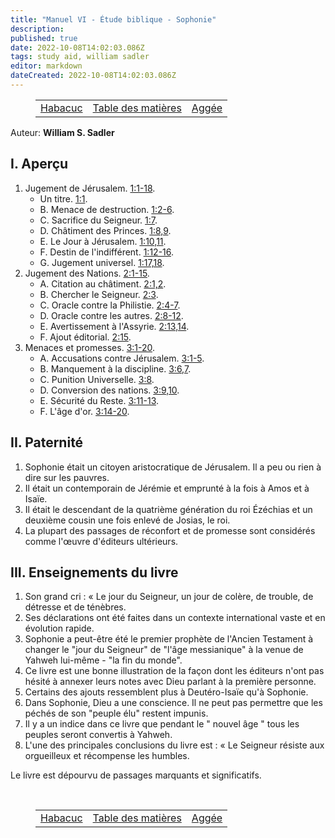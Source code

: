```yaml
---
title: "Manuel VI - Étude biblique - Sophonie"
description: 
published: true
date: 2022-10-08T14:02:03.086Z
tags: study aid, william sadler
editor: markdown
dateCreated: 2022-10-08T14:02:03.086Z
---
```


<figure class="table chapter-navigator">
	<table>
		<tbody>
		<tr>
			<td><a href="/fr/article/William_S_Sadler/Workbook_6_Bible_Study/Study_1_32_Habakkuk">Habacuc</a></td>
			<td><a href="/fr/article/William_S_Sadler/Workbook_6_Bible_Study/Index">Table des matières</a></td>
			<td><a href="/fr/article/William_S_Sadler/Workbook_6_Bible_Study/Study_1_34_Haggai">Aggée</a></td>
		</tr>
		</tbody>
	</table>
</figure>

Auteur: **William S. Sadler**

## I. Aperçu

1. Jugement de Jérusalem. [1:1-18](/fr/Bible/Sophonie/1#v1).
	- Un titre. [1:1](/fr/Bible/Sophonie/1#v1).
	- B. Menace de destruction. [1:2-6](/fr/Bible/Sophonie/1#v2).
	- C. Sacrifice du Seigneur. [1:7](/fr/Bible/Sophonie/1#v7).
	- D. Châtiment des Princes. [1:8,9](/fr/Bible/Sophonie/1#v8).
	- E. Le Jour à Jérusalem. [1:10,11](/fr/Bible/Sophonie/1#v10).
	- F. Destin de l'indifférent. [1:12-16](/fr/Bible/Sophonie/1#v12).
	- G. Jugement universel. [1:17,18](/fr/Bible/Sophonie/1#v17).
2. Jugement des Nations. [2:1-15](/fr/Bible/Sophonie/2#v1).
	- A. Citation au châtiment. [2:1,2](/fr/Bible/Sophonie/2#v1).
	- B. Chercher le Seigneur. [2:3](/fr/Bible/Sophonie/2#v3).
	- C. Oracle contre la Philistie. [2:4-7](/fr/Bible/Sophonie/2#v4).
	- D. Oracle contre les autres. [2:8-12](/fr/Bible/Sophonie/2#v8).
	- E. Avertissement à l'Assyrie. [2:13,14](/fr/Bible/Sophonie/2#v13).
	- F. Ajout éditorial. [2:15](/fr/Bible/Sophonie/2#v15).
3. Menaces et promesses. [3:1-20](/fr/Bible/Sophonie/3#v1).
	- A. Accusations contre Jérusalem. [3:1-5](/fr/Bible/Sophonie/3#v1).
	- B. Manquement à la discipline. [3:6,7](/fr/Bible/Sophonie/3#v6).
	- C. Punition Universelle. [3:8](/fr/Bible/Sophonie/3#v8).
	- D. Conversion des nations. [3:9,10](/fr/Bible/Sophonie/3#v9).
	- E. Sécurité du Reste. [3:11-13](/fr/Bible/Sophonie/3#v11).
	- F. L'âge d'or. [3:14-20](/fr/Bible/Sophonie/3#v14).

## II. Paternité

1. Sophonie était un citoyen aristocratique de Jérusalem. Il a peu ou rien à dire sur les pauvres.
2. Il était un contemporain de Jérémie et emprunté à la fois à Amos et à Isaïe.
3. Il était le descendant de la quatrième génération du roi Ézéchias et un deuxième cousin une fois enlevé de Josias, le roi.
4. La plupart des passages de réconfort et de promesse sont considérés comme l'œuvre d'éditeurs ultérieurs.

## III. Enseignements du livre

1. Son grand cri : « Le jour du Seigneur, un jour de colère, de trouble, de détresse et de ténèbres.
2. Ses déclarations ont été faites dans un contexte international vaste et en évolution rapide.
3. Sophonie a peut-être été le premier prophète de l'Ancien Testament à changer le "jour du Seigneur" de "l'âge messianique" à la venue de Yahweh lui-même - "la fin du monde".
4. Ce livre est une bonne illustration de la façon dont les éditeurs n'ont pas hésité à annexer leurs notes avec Dieu parlant à la première personne.
5. Certains des ajouts ressemblent plus à Deutéro-Isaïe qu'à Sophonie.
6. Dans Sophonie, Dieu a une conscience. Il ne peut pas permettre que les péchés de son "peuple élu" restent impunis.
7. Il y a un indice dans ce livre que pendant le " nouvel âge " tous les peuples seront convertis à Yahweh.
8. L'une des principales conclusions du livre est : « Le Seigneur résiste aux orgueilleux et récompense les humbles.

Le livre est dépourvu de passages marquants et significatifs.


<br>

<figure class="table chapter-navigator">
	<table>
		<tbody>
		<tr>
			<td><a href="/fr/article/William_S_Sadler/Workbook_6_Bible_Study/Study_1_32_Habakkuk">Habacuc</a></td>
			<td><a href="/fr/article/William_S_Sadler/Workbook_6_Bible_Study/Index">Table des matières</a></td>
			<td><a href="/fr/article/William_S_Sadler/Workbook_6_Bible_Study/Study_1_34_Haggai">Aggée</a></td>
		</tr>
		</tbody>
	</table>
</figure>